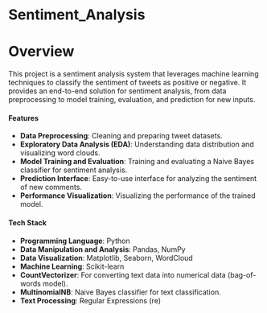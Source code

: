 # Sentiment_Analysis
# Overview
This project is a sentiment analysis system that leverages machine learning techniques to classify the sentiment of tweets as positive or negative. It provides an end-to-end solution for sentiment analysis, from data preprocessing to model training, evaluation, and prediction for new inputs.

#### Features
- **Data Preprocessing**: Cleaning and preparing tweet datasets.
- **Exploratory Data Analysis (EDA)**: Understanding data distribution and visualizing word clouds.
- **Model Training and Evaluation**: Training and evaluating a Naive Bayes classifier for sentiment analysis.
- **Prediction Interface**: Easy-to-use interface for analyzing the sentiment of new comments.
- **Performance Visualization**: Visualizing the performance of the trained model.
#### Tech Stack
- **Programming Language**: Python
- **Data Manipulation and Analysis**: Pandas, NumPy
- **Data Visualization**: Matplotlib, Seaborn, WordCloud
- **Machine Learning**: Scikit-learn
- **CountVectorizer**: For converting text data into numerical data (bag-of-words model).
- **MultinomialNB**: Naive Bayes classifier for text classification.
- **Text Processing**: Regular Expressions (re)
